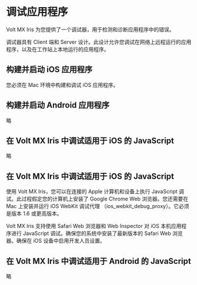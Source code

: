 # 调试应用程序
Volt MX Iris 为您提供了一个调试器，用于检测和诊断应用程序中的错误。

调试器具有 Client 端和 Server 设计。此设计允许您调试在网络上远程运行的应用程序，以及在工作站上本地运行的应用程序。

## 构建并启动 iOS 应用程序
您必须在 Mac 环境中构建和调试 iOS 应用程序。

## 构建并启动 Android 应用程序
略

## 在 Volt MX Iris 中调试适用于 iOS 的 JavaScript
略

## 在 Volt MX Iris 中调试适用于 iOS 的 JavaScript
使用 Volt MX Iris，您可以在连接的 Apple 计算机和设备上执行 JavaScript 调试。此过程假定您的计算机上安装了 Google Chrome Web 浏览器。您还需要在 Mac 上安装并运行 iOS WebKit 调试代理 （ios_webkit_debug_proxy）。它必须是版本 1.6 或更高版本。

Volt MX Iris 支持使用 Safari Web 浏览器和 Web Inspector 对 iOS 本机应用程序进行 JavaScript 调试。确保您的系统中安装了最新版本的 Safari Web 浏览器。确保在 iOS 设备中启用开发人员设置。

## 在 Volt MX Iris 中调试适用于 Android 的 JavaScript
略